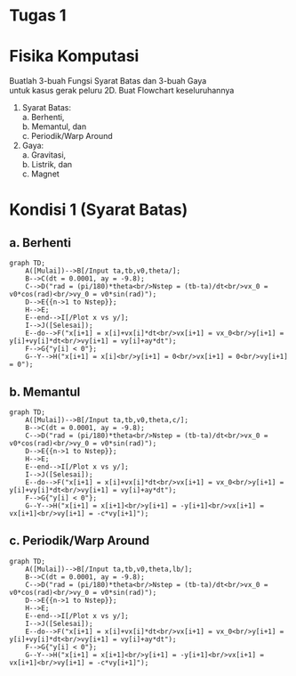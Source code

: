 # Tugas 1 
# Fisika Komputasi

Buatlah 3-buah Fungsi Syarat Batas dan 3-buah Gaya<br>
untuk kasus gerak peluru 2D. Buat Flowchart keseluruhannya<br>
1. Syarat Batas:<br>
    a. Berhenti,<br>
    b. Memantul, dan<br>
    c. Periodik/Warp Around<br>
2. Gaya:<br>
    a. Gravitasi,<br>
    b. Listrik, dan<br>
    c. Magnet<br>

# Kondisi 1 (Syarat Batas)
## a. Berhenti
```mermaid
graph TD;
    A([Mulai])-->B[/Input ta,tb,v0,theta/];
    B-->C(dt = 0.0001, ay = -9.8);
    C-->D("rad = (pi/180)*theta<br/>Nstep = (tb-ta)/dt<br/>vx_0 = v0*cos(rad)<br/>vy_0 = v0*sin(rad)");
    D-->E{{n->1 to Nstep}};
    H-->E;
    E--end-->I[/Plot x vs y/];
    I-->J([Selesai]);
    E--do-->F("x[i+1] = x[i]+vx[i]*dt<br/>vx[i+1] = vx_0<br/>y[i+1] = y[i]+vy[i]*dt<br/>vy[i+1] = vy[i]+ay*dt");
    F-->G{"y[i] < 0"};
    G--Y-->H("x[i+1] = x[i]<br/>y[i+1] = 0<br/>vx[i+1] = 0<br/>vy[i+1] = 0");
```
## b. Memantul
```mermaid
graph TD;
    A([Mulai])-->B[/Input ta,tb,v0,theta,c/];
    B-->C(dt = 0.0001, ay = -9.8);
    C-->D("rad = (pi/180)*theta<br/>Nstep = (tb-ta)/dt<br/>vx_0 = v0*cos(rad)<br/>vy_0 = v0*sin(rad)");
    D-->E{{n->1 to Nstep}};
    H-->E;
    E--end-->I[/Plot x vs y/];
    I-->J([Selesai]);
    E--do-->F("x[i+1] = x[i]+vx[i]*dt<br/>vx[i+1] = vx_0<br/>y[i+1] = y[i]+vy[i]*dt<br/>vy[i+1] = vy[i]+ay*dt");
    F-->G{"y[i] < 0"};
    G--Y-->H("x[i+1] = x[i+1]<br/>y[i+1] = -y[i+1]<br/>vx[i+1] = vx[i+1]<br/>vy[i+1] = -c*vy[i+1]");
```
## c. Periodik/Warp Around
```mermaid
graph TD;
    A([Mulai])-->B[/Input ta,tb,v0,theta,lb/];
    B-->C(dt = 0.0001, ay = -9.8);
    C-->D("rad = (pi/180)*theta<br/>Nstep = (tb-ta)/dt<br/>vx_0 = v0*cos(rad)<br/>vy_0 = v0*sin(rad)");
    D-->E{{n->1 to Nstep}};
    H-->E;
    E--end-->I[/Plot x vs y/];
    I-->J([Selesai]);
    E--do-->F("x[i+1] = x[i]+vx[i]*dt<br/>vx[i+1] = vx_0<br/>y[i+1] = y[i]+vy[i]*dt<br/>vy[i+1] = vy[i]+ay*dt");
    F-->G{"y[i] < 0"};
    G--Y-->H("x[i+1] = x[i+1]<br/>y[i+1] = -y[i+1]<br/>vx[i+1] = vx[i+1]<br/>vy[i+1] = -c*vy[i+1]");
```
